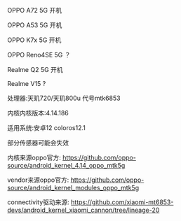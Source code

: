 OPPO A72 5G  开机

OPPO A53 5G  开机

OPPO K7x 5G  开机

OPPO Reno4SE 5G ？

Realme Q2 5G  开机

Realme V15 ?

处理器:天玑720/天玑800u 代号mtk6853

内核内核版本:4.14.186

适用系统:安卓12  coloros12.1


部分传感器可能会失效

内核来源oppo官方:
https://github.com/oppo-source/android_kernel_4.14_oppo_mtk5g

vendor来源oppo官方:
https://github.com/oppo-source/android_kernel_modules_oppo_mtk5g

connectivity驱动来源:
https://github.com/xiaomi-mt6853-devs/android_kernel_xiaomi_cannon/tree/lineage-20
